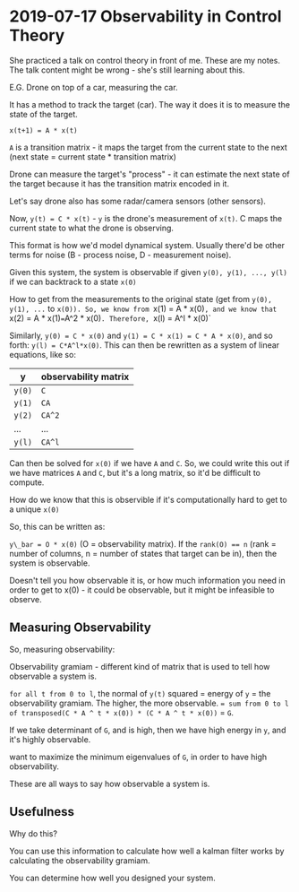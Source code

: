# 2019-07-17 Observability in Control Theory

She practiced a talk on control theory in front of me. These are my notes. The talk content might be wrong - she's still learning about this.

E.G. Drone on top of a car, measuring the car.

It has a method to track the target (car). The way it does it is to measure the state of the target.

`x(t+1) = A * x(t)`

`A` is a transition matrix - it maps the target from the current state to the next (next state = current state * transition matrix)

Drone can measure the target's "process" - it can estimate the next state of the target because it has the transition matrix encoded in it.

Let's say drone also has some radar/camera sensors (other sensors).

Now, `y(t) = C * x(t)` - `y` is the drone's measurement of `x(t)`. C maps the current state to what the drone is observing.

This format is how we'd model dynamical system. Usually there'd be other terms for noise (B - process noise, D - measurement noise).

Given this system, the system is observable if given `y(0), y(1), ..., y(l)` if we can backtrack to a state `x(0)`

How to get from the measurements to the original state (get from `y(0), y(1), ...` to `x(0)). So, we know from `x(1) = A * x(0)`, and we know that `x(2) = A * x(1)` = `A^2 * x(0)`. Therefore, `x(l) = A^l * x(0)`

Similarly, `y(0) = C * x(0)` and `y(1) = C * x(1) = C * A * x(0)`, and so forth: `y(l) = C*A^l*x(0)`. This can then be rewritten as a system of linear equations, like so:

| y      | observability matrix |
|--------|--------|
| `y(0)` | `C`    |
| `y(1)` | `CA`   |
| `y(2)` | `CA^2` |
| ...    | ...    |
| `y(l)` | `CA^l` |

Can then be solved for `x(0)` if we have `A` and `C`. So, we could write this out if we have matrices `A` and `C`, but it's a long matrix, so it'd be difficult to compute.

How do we know that this is observible if it's computationally hard to get to a unique `x(0)`

So, this can be written as:

`y\_bar = O * x(0)` (O = observability matrix). If the `rank(O) == n` (rank = number of columns, n = number of states that target can be in), then the system is observable.

Doesn't tell you how observable it is, or how much information you need in order to get to x(0) - it could be observable, but it might be infeasible to observe.

## Measuring Observability

So, measuring observability:

Observability gramiam - different kind of matrix that is used to tell how observable a system is.

`for all t from 0 to l`, the normal of `y(t)` squared = energy of `y` = the observability gramiam. The higher, the more observable.
`= sum from 0 to l of transposed(C * A ^ t * x(0)) * (C * A ^ t * x(0))` = `G`.

If we take determinant of `G`, and is high, then we have high energy in `y`, and it's highly observable.

want to maximize the minimum eigenvalues of `G`, in order to have high observability.

These are all ways to say how observable a system is.

## Usefulness

Why do this?

You can use this information to calculate how well a kalman filter works by calculating the observability gramiam.

You can determine how well you designed your system.
